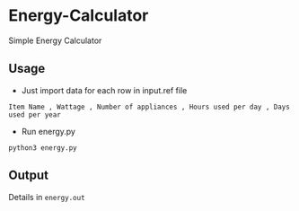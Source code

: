 # Energy-Calculator
Simple Energy Calculator

## Usage			



- Just import data for each row in input.ref file							


```
Item Name , Wattage , Number of appliances , Hours used per day , Days used per year 
```					


- Run energy.py					

```
python3 energy.py
```


## Output

Details in ```energy.out```

